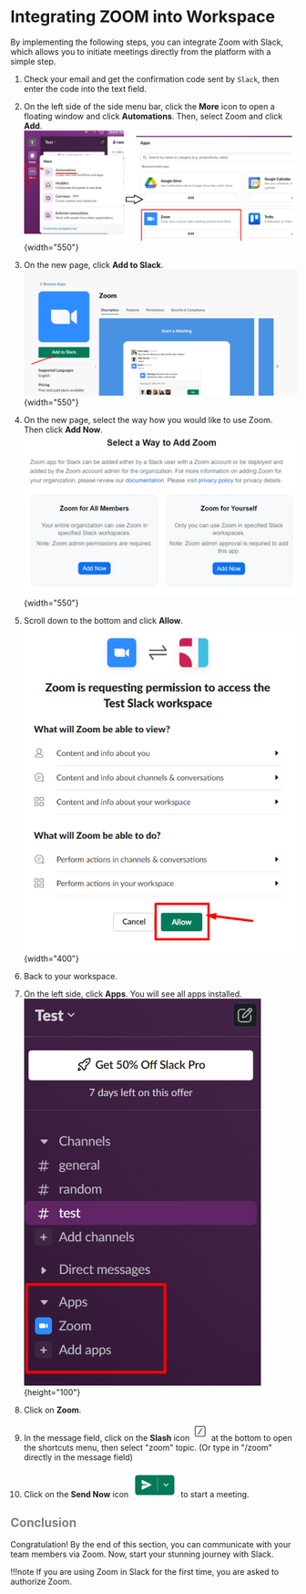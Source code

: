 # Integrating ZOOM into Workspace

By implementing the following steps, you can integrate Zoom with Slack, which allows you to initiate meetings directly from the platform with a simple step.

1. Check your email and get the confirmation code sent by `Slack`, then enter the code into the text field.

2. On the left side of the side menu bar, click the **More** icon to open a floating window and click **Automations**. Then, select Zoom and click **Add**.  
    ![find zoom](.\images\find_zoom.png){width="550"}

3. On the new page, click **Add to Slack**.  
    ![add to slack](.\images\add_to_slack.png){width="550"}

4. On the new page, select the way how you would like to use Zoom.  
Then click **Add Now**.  
    ![add to slack](.\images\zoom_ways.png){width="550"}

5. Scroll down to the bottom and click **Allow**.  
    ![allow add](.\images\apply_allow.png){width="400"}

6. Back to your workspace.

7. On the left side, click **Apps**. You will see all apps installed.  
    ![apps](.\images\apps_installed.png){height="100"}

8. Click on **Zoom**.

9. In the message field, click on the **Slash** icon ![slash_icon](.\images\slash_icon.png) at the bottom to open the shortcuts menu, then select "zoom" topic. (Or type in "/zoom" directly in the message field)

10. Click on the **Send Now** icon ![send_icon](.\images\send_icon.png) to start a meeting.  

## <span style="color:grey"> Conclusion </span>  

Congratulation! By the end of this section, you can communicate with your team members via Zoom. Now, start your stunning journey with Slack.

!!!note
    If you are using Zoom in Slack for the first time, you are asked to authorize Zoom.
